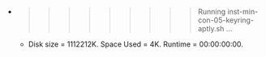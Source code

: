 * >>>>>>>>> Running inst-min-con-05-keyring-aptly.sh ...
  * Disk size = 1112212K. Space Used = 4K. Runtime = 00:00:00:00.
